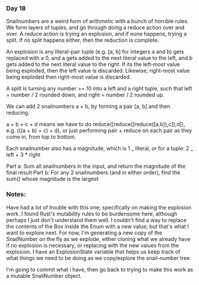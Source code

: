 ### Day 18

Snailnumbers are a weird form of arithmetic with a bunch of horrible rules. We form layers of tuples, and go
through doing a reduce action over and over. A reduce action is trying an explosion, and if none happens, trying a split. If no split happens either, then the
reduction is complete.

An explosion is any literal-pair tuple (e.g. [a, b] for integers a and b) gets replaced with a 0, and a gets added to the next literal value to the left, and b gets
added to the next literal value to the right. If its the left-most value being exploded, then the left value is discarded. Likewise, right-most value being exploded then
right-most value is discarded.

A split is turning any number >= 10 into a left and a right tuple, such that left = number / 2 rounded down, and right = number / 2 rounded up.

We can add 2 snailnumbers a + b, by forming a pair [a, b] and then reducing.

a + b + c + d means we have to do reduce([reduce([reduce([a,b]),c]),d]), e.g. (((a + b) + c) + d), or just performing pair + reduce on each pair as they come in, from top to bottom.

Each snailnumber also has a magnitude, which is 1 _ literal, or for a tuple: 2 _ left + 3 \* right

Part a: Sum all snailnumbers in the input, and return the magnitude of the final result
Part b: For any 2 snailnumbers (and in either order), find the sum() whose magnitude is the largest

### Notes:
Have had a lot of trouble with this one; specifically on making the explosion work. I found Rust's mutability rules to be burdensome here, although
perhaps I just don't understand them well. I couldn't find a way to replace the contents of the Box inside the Enum with a new value; but that's what
I want to explore next. For now, I'm generating a new copy of the SnailNumber on the fly as we explode, either cloning what we already have if no
explosion is necessary, or replacing with the new values from the explosion. I have an ExplosionState variable that helps us keep track of what things
we need to be doing as we copy/explore the snail-number tree.

I'm going to commit what i have, then go back to trying to make this work as a mutable SnailNumber object.
